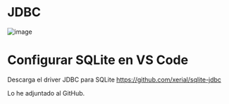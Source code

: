 # JDBC

![image](https://github.com/user-attachments/assets/133f43ff-3227-462e-aaf8-1d4bdb68a649)

# Configurar SQLite en VS Code

Descarga el driver JDBC para SQLite https://github.com/xerial/sqlite-jdbc

Lo he adjuntado al GitHub.



